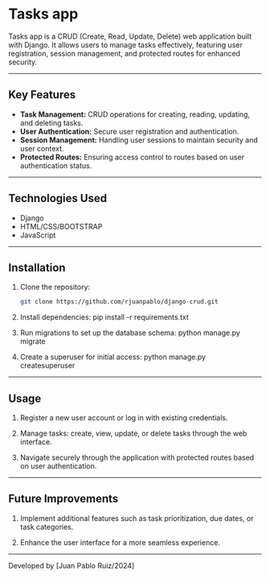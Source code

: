 # Tasks app

Tasks app is a CRUD (Create, Read, Update, Delete) web application built with Django. It allows users to manage tasks effectively, featuring user registration, session management, and protected routes for enhanced security.

---

## Key Features

- **Task Management:** CRUD operations for creating, reading, updating, and deleting tasks.
- **User Authentication:** Secure user registration and authentication.
- **Session Management:** Handling user sessions to maintain security and user context.
- **Protected Routes:** Ensuring access control to routes based on user authentication status.

---

## Technologies Used

- Django
- HTML/CSS/BOOTSTRAP
- JavaScript

---

## Installation

1. Clone the repository:
   ```bash
   git clone https://github.com/rjuanpablo/django-crud.git

2. Install dependencies:
     pip install -r requirements.txt

3. Run migrations to set up the database schema:
     python manage.py migrate

4. Create a superuser for initial access:
   python manage.py createsuperuser

---

## Usage

1. Register a new user account or log in with existing credentials.
   
2. Manage tasks: create, view, update, or delete tasks through the web interface.
   
3. Navigate securely through the application with protected routes based on user authentication.

---

## Future Improvements

1. Implement additional features such as task prioritization, due dates, or task categories.

2. Enhance the user interface for a more seamless experience.

---

Developed by [Juan Pablo Ruiz/2024]
